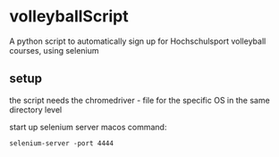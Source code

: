 # volleyballScript
A python script to automatically sign up for Hochschulsport volleyball courses, using selenium

## setup
the script needs the chromedriver - file for the specific OS in the same directory level 

start up selenium server macos command:
```
selenium-server -port 4444 
```